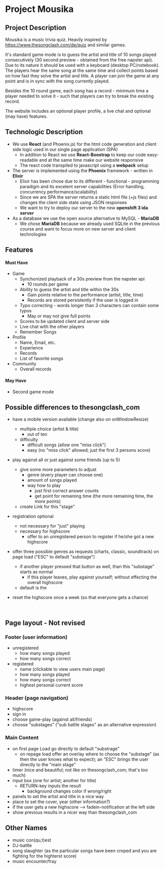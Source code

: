 # Project Mousika

## Project Description

Mousika is a music trivia quiz. Heavily inspired by https://www.thesongclash.com/de/quiz and similar games.

It's standard game mode is to guess the artist and title of 10 songs played consecutively (30 second  preview - obtained from the free napster api). Due to its nature it should be used with a keyboard (desktop PC/notebook). The players hear the same song at the same time and collect points based on how fast they solve the artist and title. A player can join the game at any point and is in sync with the song currently played.

Besides the 10 round game, each song has a record - minimum time a player needed to solve it - such that players can try to break the existing record.

The website includes an optional player profile, a live chat and optional (may have) features.



## Technologic Description

- We use **React** (and Phoenix.js) for the html code generation and client side logic used in our single page application (SPA)
  - In addition to React we use **React-Boostrap** to keep our code easy-readable and at the same time make our website responsive
  - The react code transpiled to javascript using a **webpack** setup
- The server is implemented using the **Phoenix** framework - written in **Elixir**
  - Elixir has been chose due to its different - functional - programming paradigm and its excelent server capabilities (Error handling, concurrency performance/scalability)
  - Since we are SPA the server returns a static html file (+js files) and changes the client side state using JSON responses 
  - We want to try to deploy our server to the new **openshift 3 ida server**
- As a database we use the open source alternative to MySQL - **MariaDB**
  - We chose **MariaDB** because we already used SQLite in the previous course and want to focus more on new server and client technologies



## Features

#### Must Have

- Game
  - Synchonized playback of a 30s preview from the napster api 
    - 10 rounds per game
  - Ability to guess the artist and title within the 30s
    - Gain points relative to the performance (artist, title, time)
    - Records are stored persistently if the user is logged in
  - Typo correcting - words longer than 3 characters can contain some typos
    - May or may not give full points
  - Scores to be updated client and server side
  - Live chat with the other players
  - Remember Songs
- Profile
  - Name, Email, etc.
  - Experience
  - Records
  - List of favorite songs
- Community
  - Overall records

#### May Have

- Second game mode



## Possible differences to thesongclash_com

* have a mobile version available (change also on onWindowResize)
  * multiple choice (artist & title)
    * out of ten 
  * difficulty
    * difficult songs (allow one "miss click")
    * easy (no "miss click" allowed; just the first 3 persons score)

* play against all or just against some friends (up to 5)
  * give some more parameters to adjust
    * genre (every player can choose one)
    * amount of songs played
    * way how to play
      * just first correct answer counts
      * get point for remaining time (the more remaining time, the more points)
  * create Link for this "stage"

* registration optional
  * not necessary for "just" playing
  * necessary for highscore
    * offer to an unregistered person to register if he/she got a new highscore

* offer three possible genres as requests (charts, classic, soundtrack) on page load ("ESC" to default "substage")
  * if another player pressed that button as well, than this "substage" starts as normal
    * if this player leaves, play against yourself; without effecting the overall highscore
  * default is the 

* reset the highscore once a week (so that everyone gets a chance)

  ​

## Page layout - Not revised

### Footer (user information)

* unregistered
  * how many songs played
  * how many songs correct
* registered
  * name (clickable to view users main page)
  * how many songs played
  * how many songs correct
  * highest personal current score

### Header (page navigation)

* highscore
* sign in
* choose game-play (against all/friends)
* choose "substages" ("sub battle stages" as an alternative expression)

### Main Content

* on first page Load go directly to default "substrage"
  * on repage load offer an overlay where to choose the "substage" (as then the user knows what to expect); an "ESC" brings the user directly to the "main stage"
* timer (nice and beautiful; not like on thesongclash_com; that's too much)
* input box (one for artist; another for title)
  * RETURN-key inputs the result
    * background changes color if wrong/right
* panels to set the artist and title in a nice way 
* place to set the cover, year (other information?)
* if the user gets a new highscore --> fadein-notification at the left side
* show previous results in a nicer way than thesongclash_com



## Other Names

- music con(qu,t)est
- DJ-battle
- song slaughter (as the particular songs have been croped and you are fighting for the highterst score)
- music encounter/fray